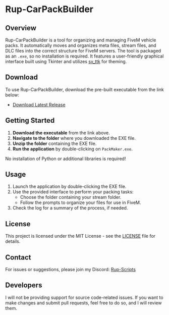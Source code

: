 # Rup-CarPackBuilder

## Overview
Rup-CarPackBuilder is a tool for organizing and managing FiveM vehicle packs. It automatically moves and organizes meta files, stream files, and DLC files into the correct structure for FiveM servers. The tool is packaged as an `.exe`, so no installation is required. It features a user-friendly graphical interface built using Tkinter and utilizes [sv_ttk](https://github.com/rdbende/Sun-Valley-ttk-theme) for theming.

## Download
To use Rup-CarPackBuilder, download the pre-built executable from the link below:

- [Download Latest Release](#)

## Getting Started

1. **Download the executable** from the link above.
2. **Navigate to the folder** where you downloaded the EXE file.
3. **Unzip the folder** containing the EXE file.
4. **Run the application** by double-clicking on `PackMaker.exe`.

No installation of Python or additional libraries is required!

## Usage
1. Launch the application by double-clicking the EXE file.
2. Use the provided interface to perform your packing tasks:
    - Choose the folder containing your stream folder.
    - Follow the prompts to organize your files for use in FiveM.
3. Check the log for a summary of the process, if needed.

## License
This project is licensed under the MIT License - see the [LICENSE](LICENSE) file for details.

## Contact
For issues or suggestions, please join my Discord: [Rup-Scripts](https://discord.gg/nHu2pZjUGG)

## Developers
I will not be providing support for source code-related issues. If you want to make changes and submit pull requests, feel free to do so, and I will review them.
